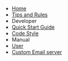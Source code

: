 - [Home](/)
- [Tips and Rules](/rules)
- Developer
 - [Quick Start Guide](/developer/quick-start)
 - [Code Style](/developer/code-style)
- Manual
 - [User](/manual/user)
 - [Custom Email server](/manual/custom-smtp-server)

